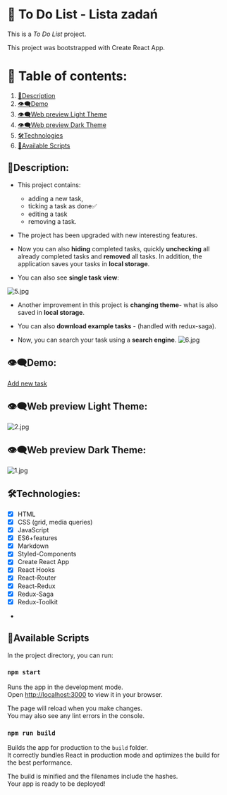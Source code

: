 # 📂 To Do List - Lista zadań
This is a *To Do List* project.

This project was bootstrapped with Create React App.
# 📑 Table of contents:

1. [📌Description](#description)
1. [👁‍🗨Demo](#demo)
1. [👁‍🗨Web preview Light Theme](#web-preview-light-theme)
1. [👁‍🗨Web preview Dark Theme](#web-preview-dark-theme)
1. [🛠Technologies](#technologies)
1. [📌Available Scripts](#available-scripts)

## 📌Description:

- This project contains:
    - adding a new task, 
    - ticking a task as done✅
    - editing a task
    - removing a task.

- The project has been upgraded with new interesting features.

- Now you can also **hiding** completed tasks, quickly **unchecking** all already completed tasks and **removed** all tasks. In addition, the application saves your tasks in **local storage**.

- You can also see **single task view**:

![5.jpg](https://i.postimg.cc/SKWYQWwJ/5.jpg)

- Another improvement in this project is **changing theme**- what is also saved in **local storage**.

- You can also **download example tasks** - (handled with redux-saga).

- Now, you can search your task using a **search engine**.
![6.jpg](https://i.postimg.cc/C5Gg6pxK/6.jpg)

## 👁‍🗨Demo:
[Add new task](https://maxnatalia.github.io/To-Do-List-React/)
## 👁‍🗨Web preview Light Theme:
![2.jpg](https://i.postimg.cc/m2DbLyQr/2.jpg)

## 👁‍🗨Web preview Dark Theme:
![1.jpg](https://i.postimg.cc/sf5WPy8W/1.jpg)
## 🛠Technologies:

- [x] HTML
- [x] CSS (grid, media queries)
- [x] JavaScript
- [x] ES6+features
- [x] Markdown
- [x] Styled-Components
- [x] Create React App
- [x] React Hooks
- [x] React-Router
- [x] React-Redux
- [x] Redux-Saga
- [x] Redux-Toolkit
-
## 📌Available Scripts

In the project directory, you can run:

### `npm start`

Runs the app in the development mode.\
Open [http://localhost:3000](http://localhost:3000) to view it in your browser.

The page will reload when you make changes.\
You may also see any lint errors in the console.

### `npm run build`

Builds the app for production to the `build` folder.\
It correctly bundles React in production mode and optimizes the build for the best performance.

The build is minified and the filenames include the hashes.\
Your app is ready to be deployed!
